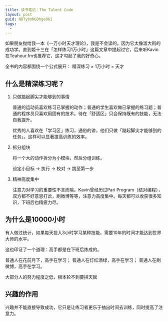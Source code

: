 ```yaml
---
title: 读书笔记：The Talent Code
layout: post
guid: NDTybnNGDhge061
tags:
  - 
---
```


如果朋友抛给我一本《一万小时天才理论》，我是不会读的。因为它太像滥大街的成功学。直到姬十三在「怎样练习1万小时」这篇文章中提起过它，后来听Kavin在Teahour.fm也推荐它，这才勾起了我的好奇心。

全书的内容都围绕一个公式展开： 精深练习 × 1万小时 = 天才

## 什么是精深练习呢？

1. 只做踮起脚尖才能够到的事情

	普通的运动员喜欢练习已掌握的动作；普通的学生喜欢做已掌握的练习题；普通的程序员只喜欢用固有的技术。待在「舒适区」只会保持既有的技能，无法自我提升。

	优秀的人喜欢在「学习区」练习，通俗的讲，他们只做「踮起脚尖才能够到的任务」。这样可以显著提高训练的效率。

2. 拆分组块

	将一个大的动作拆分为小模块，然后分组训练。

	设定小目标 -> 执行 -> 校对 -> 跳至第一步

3. 精神高度集中

	注意力对学习的重要性不言而喻。Kavin曾经历过Pari Program（结对编程），双方都不好意思打岔，刷微博等等，注意力高度集中。每天都可以收获很多知识，下班后也精疲力尽。

## 为什么是10000小时

有人做过统计，如果每天投入3小时学习某种技能，需要10年的时间才能达到世界大师的水平。

这也印证了一个道理：高手都是在下班后炼成的。

普通人在花前月下，高手在学习；
普通人在灯红酒绿，高手在学习；
普通人在刷微博，高手在学习。

大部分人的努力程度之低，根本轮不到要拼天赋

## 兴趣的作用

兴趣并不能直接导致成功，它只是让练习者更乐于抽出时间去训练，同时提高了注意力。